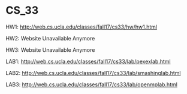 # CS_33

HW1: http://web.cs.ucla.edu/classes/fall17/cs33/hw/hw1.html

HW2: Website Unavailable Anymore

HW3: Website Unavailable Anymore

LAB1: http://web.cs.ucla.edu/classes/fall17/cs33/lab/pexexlab.html

LAB2: http://web.cs.ucla.edu/classes/fall17/cs33/lab/smashinglab.html

LAB3: http://web.cs.ucla.edu/classes/fall17/cs33/lab/openmplab.html
